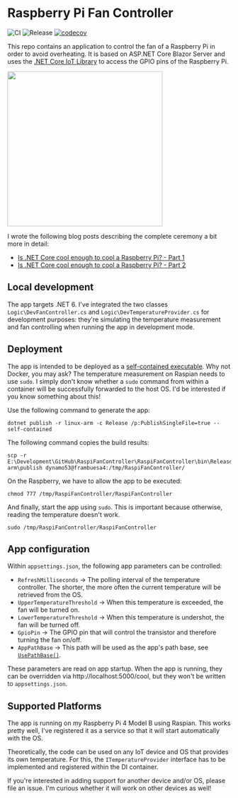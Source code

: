 # Raspberry Pi Fan Controller

![CI](https://github.com/mu88/RaspiFanController/workflows/CI/badge.svg)
![Release](https://github.com/mu88/RaspiFanController/workflows/Release/badge.svg)
[![codecov](https://codecov.io/gh/mu88/RaspiFanController/branch/master/graph/badge.svg?token=4FK9D2POCM)](https://codecov.io/gh/mu88/RaspiFanController)

This repo contains an application to control the fan of a Raspberry Pi in order to avoid overheating. It is based on ASP.NET Core Blazor Server and uses the [.NET Core IoT Library](https://github.com/dotnet/iot) to access the GPIO pins of the Raspberry Pi.

<img src="https://mu88.github.io/public/post_assets/200424_Raspi_Fan_Controller/Image1.jpg" width="350" />

I wrote the following blog posts describing the complete ceremony a bit more in detail:

* [Is .NET Core cool enough to cool a Raspberry Pi? - Part 1](https://mu88.github.io/2020/04/24/Raspi-Fan-Controller_p1)
* [Is .NET Core cool enough to cool a Raspberry Pi? - Part 2](https://mu88.github.io/2020/04/24/Raspi-Fan-Controller_p1)


## Local development

The app targets .NET 6. I've integrated the two classes `Logic\DevFanController.cs` and `Logic\DevTemperatureProvider.cs` for development purposes: they're simulating the temperature measurement and fan controlling when running the app in development mode.


## Deployment

The app is intended to be deployed as a [self-contained executable](https://docs.microsoft.com/en-us/dotnet/core/deploying/#publish-self-contained). Why not Docker, you may ask? The temperature measurement on Raspian needs to use `sudo`. I simply don't know whether a `sudo` command from within a container will be successfully forwarded to the host OS. I'd be interested if you know something about this!

Use the following command to generate the app:
```
dotnet publish -r linux-arm -c Release /p:PublishSingleFile=true --self-contained
```

The following command copies the build results:
```
scp -r E:\Development\GitHub\RaspiFanController\RaspiFanController\bin\Release\net6.0\linux-arm\publish dynamo53@frambuesa4:/tmp/RaspiFanController/
```

On the Raspberry, we have to allow the app to be executed:
```
chmod 777 /tmp/RaspiFanController/RaspiFanController
```

And finally, start the app using `sudo`. This is important because otherwise, reading the temperature doesn't work.
```
sudo /tmp/RaspiFanController/RaspiFanController
```


## App configuration

Within `appsettings.json`, the following app parameters can be controlled:

* `RefreshMilliseconds` → The polling interval of the temperature controller. The shorter, the more often the current temperature will be retrieved from the OS.
* `UpperTemperatureThreshold` → When this temperature is exceeded, the fan will be turned on.
* `LowerTemperatureThreshold` → When this temperature is undershot, the fan will be turned off.
* `GpioPin` → The GPIO pin that will control the transistor and therefore turning the fan on/off.
* `AppPathBase` → This path will be used as the app's path base, see [`UsePathBase()`](https://docs.microsoft.com/en-us/dotnet/api/microsoft.aspnetcore.builder.usepathbaseextensions.usepathbase?f1url=https%3A%2F%2Fmsdn.microsoft.com%2Fquery%2Fdev16.query%3FappId%3DDev16IDEF1%26l%3DEN-US%26k%3Dk(Microsoft.AspNetCore.Builder.UsePathBaseExtensions.UsePathBase);k(DevLang-csharp)%26rd%3Dtrue%26f%3D255%26MSPPError%3D-2147217396&view=aspnetcore-3.1).

These parameters are read on app startup. When the app is running, they can be overridden via http://localhost:5000/cool, but they won't be written to `appsettings.json`.


## Supported Platforms

The app is running on my Raspberry Pi 4 Model B using Raspian. This works pretty well, I've registered it as a service so that it will start automatically with the OS.

Theoretically, the code can be used on any IoT device and OS that provides its own temperature. For this, the `ITemperatureProvider` interface has to be implemented and registered within the DI container.

If you're interested in adding support for another device and/or OS, please file an issue. I'm curious whether it will work on other devices as well!